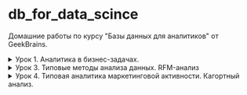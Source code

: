# db_for_data_scince

Домашние работы по курсу "Базы данных для аналитиков" от GeekBrains.

<details>
  <summary>Урок 1. Аналитика в бизнес-задачах.</summary>

1. Залить в свою БД данные по продажам (часть таблицы Orders в csv, исходник [здесь](https://drive.google.com/drive/folders/1C3HqIJcABblKM2tz8vPGiXTFT7MisrML?usp=sharing).

2. Проанализировать, какой период данных выгружен

   ```sql
   select min(o_date), max(o_date) from orders_short;
   ```

   | min(o_date) | max(o_date) |
   | ----------- | ----------- |
   | 2001-01-20  | 2031-12-20  |

3) Посчитать кол-во строк, кол-во заказов и кол-во уникальных пользователей, кот совершали заказы.

   ```sql
   select count(id_o) as total, count(DISTINCT id_o) as unique_orders, count(DISTINCT user_id) as unique_users from orders_short;
   ```

   | total   | unique_orders | unique_users |
   | ------- | ------------- | ------------ |
   | 2002804 | 2002804       | 1015119      |

4. По годам посчитать средний чек, среднее кол-во заказов на пользователя, сделать вывод , как изменялись это показатели Год от года.

   ```sql
   select YEAR(o_date) as 'year', ROUND(AVG(price), 0) as 'avg_price', count(id_o) / count(DISTINCT user_id) as avg_orders from orders_short group by YEAR(o_date);
   ```

    <details>
      <summary>Результат</summary>

   | year | avg_price | avg_orders |
   | ---- | --------- | ---------- |
   | 2001 | 2329709   | 1.1825     |
   | 2002 | 2356190   | 1.1801     |
   | 2003 | 2352382   | 1.1852     |
   | 2004 | 2355992   | 1.1785     |
   | 2005 | 2314750   | 1.1866     |
   | 2006 | 2275903   | 1.1985     |
   | 2007 | 2291585   | 1.1897     |
   | 2008 | 2279671   | 1.1962     |
   | 2009 | 2253987   | 1.1864     |
   | 2010 | 2258623   | 1.1873     |
   | 2011 | 2261050   | 1.2001     |
   | 2012 | 2265938   | 1.1924     |
   | 2013 | 2289328   | 1.2036     |
   | 2014 | 2287217   | 1.1913     |
   | 2015 | 2144858   | 1.2259     |
   | 2016 | 2193478   | 1.1839     |
   | 2017 | 2239746   | 1.2146     |
   | 2018 | 2249528   | 1.2286     |
   | 2019 | 2144138   | 1.2215     |
   | 2020 | 2159371   | 1.2125     |
   | 2021 | 2216198   | 1.1990     |
   | 2022 | 2262312   | 1.1979     |
   | 2023 | 2282133   | 1.2000     |
   | 2024 | 2265576   | 1.2050     |
   | 2025 | 2274696   | 1.1853     |
   | 2026 | 2272565   | 1.1718     |
   | 2027 | 2332798   | 1.1764     |
   | 2028 | 2294473   | 1.1809     |
   | 2029 | 2352479   | 1.1751     |
   | 2030 | 2347706   | 1.1737     |
   | 2031 | 2279842   | 1.1523     |

    </details>

    <details>
      <summary>Графики</summary>

   Зависимость средней цены заказа от года

   ![Зависимость средней цены заказа от года](https://i.postimg.cc/c41fhXcn/graph1.png)

   Зависимость среднего количества заказов на пользователдя от года

   ![Зависимость среднего количества заказов на пользователдя от года](https://i.postimg.cc/CMsjbWb0/graph2.png)

    </summary>

5) Найти кол-во пользователей, кот покупали в одном году и перестали покупать в следующем.

   ```sql
    select count(t16.user_id) as 'count' from
      (select DISTINCT user_id from orders_short where YEAR(o_date) = 2016) t16
    left join
      (select DISTINCT user_id from orders_short where YEAR(o_date) = 2017) t17
    on t16.user_id = t17.user_id
    where t17.user_id is null;
   ```

   | count |
   | ----- |
   | 50338 |

6. Найти ID самого активного по кол-ву покупок пользователя.

   ```sql
   select user_id, count(id_o) as orders from orders_short group by user_id order by orders DESC LIMIT 1;
   ```

   | user_id | orders |
   | ------- | ------ |
   | 765861  | 3183   |

</details>

<details>
  <summary>Урок 3. Типовые методы анализа данных. RFM-анализ</summary>

Главная задача: сделать RFM-анализ на основе данных по продажам за 2 года.

1. Определяем критерии для каждой буквы R, F, M (т.е. к примеру, R – 3 для клиентов, которые покупали <= 30 дней от последней даты в базе, R – 2 для клиентов, которые покупали > 30 и менее 60 дней от последней даты в базе и т.д.)

| номер | r               | f                | m                   |
| ----- | --------------- | ---------------- | ------------------- |
| 1     | 60 < days       | 20 <= period     | spend < 1000        |
| 2     | 30 < days <= 60 | 10 <= period <20 | 1000 <= spend <5000 |
| 3     | days <= 30      | period < 10      | 5000 <= spend       |

При этом если пользователь совершил менее 4-х покупок, при определении периода f, он попадёт в категорию 1.

2. Для каждого пользователя получаем набор из 3 цифр (от 111 до 333, где 333 – самые классные пользователи)

```sql
DROP TABLE IF EXISTS `rfm_analys`;
CREATE TABLE `rfm_analys`
SELECT
	user_id,
	min(o_date) as first_activity,
	max(o_date) as last_activity,
	count(id_o) as orders_count,
	sum(price) as total_price,
	CASE
		WHEN count(id_o) < 4 THEN "1"
		ELSE (
			CASE
				WHEN (TIMESTAMPDIFF(DAY,min(o_date),max(o_date)) / (count(id_o) - 1)) < 10 THEN "3"
				WHEN (TIMESTAMPDIFF(DAY,min(o_date),max(o_date)) / (count(id_o) - 1)) >= 10 AND (TIMESTAMPDIFF(DAY,min(o_date),max(o_date)) / (count(id_o) - 1)) < 20 THEN "2"
				ELSE "1" END
		) END
	as f,
	CASE
		WHEN sum(price) < 1000 THEN "1"
		WHEN sum(price) >= 1000 AND sum(price) < 5000 THEN "2"
		ELSE "3" end  AS m,
	CASE
		WHEN TIMESTAMPDIFF(DAY,max(o_date),date('2018-01-01')) >= 0 AND TIMESTAMPDIFF(DAY,max(o_date),date('2018-01-01')) < 30 THEN "1"
       	WHEN TIMESTAMPDIFF(DAY,max(o_date),date('2018-01-01')) >= 30 AND TIMESTAMPDIFF(DAY,max(o_date),date('2018-01-01')) < 60 THEN "2"
  		ELSE "3" end  AS r
FROM orders
WHERE YEAR(o_date) >= 2016 AND YEAR(o_date) <= 2017
GROUP BY user_id;
```

3. Вводим группировку, к примеру, 333 и 233 – это Vip, 1XX – это Lost, остальные Regular ( можете ввести боле глубокую сегментацию)

```sql
SELECT count(user_id) as 'count_users', sum(total_price) as sum_price, r, f, m FROM rfm_analys GROUP BY r, f, m;
```

<details>
  <summary>результат</summary>

| count_users | sum_price    | r   | f   | m   |
| ----------- | ------------ | --- | --- | --- |
| 2278        | 1415626.80   | 1   | 1   | 1   |
| 4864        | 11119192.00  | 1   | 1   | 2   |
| 909         | 9258659.90   | 1   | 1   | 3   |
| 1           | 2183.30      | 1   | 2   | 2   |
| 12          | 1209730.90   | 1   | 2   | 3   |
| 4           | 9448.60      | 1   | 3   | 2   |
| 17          | 4590434.10   | 1   | 3   | 3   |
| 1728        | 1062237.40   | 2   | 1   | 1   |
| 3485        | 8147398.00   | 2   | 1   | 2   |
| 1072        | 12651483.60  | 2   | 1   | 3   |
| 6           | 882138.60    | 2   | 2   | 3   |
| 3           | 11225.90     | 2   | 3   | 2   |
| 13          | 2347355.50   | 2   | 3   | 3   |
| 29864       | 17187681.70  | 3   | 1   | 1   |
| 51251       | 115306470.30 | 3   | 1   | 2   |
| 10586       | 109157612.90 | 3   | 1   | 3   |
| 9           | 28374.50     | 3   | 2   | 2   |
| 22          | 1296271.90   | 3   | 2   | 3   |
| 5           | 3701.60      | 3   | 3   | 1   |
| 71          | 206940.30    | 3   | 3   | 2   |
| 167         | 4687843.30   | 3   | 3   | 3   |

</details>

Всего пользователей и потраченных ими денег:

```sql
SELECT count(user_id), sum(total_price) FROM rfm_analys;
```

| count(user_id) | sum(total_price) |
| -------------- | ---------------- |
| 106367         | 300582011.10     |

Добавим категории пользователей.

```sql
ALTER TABLE rfm_analys ADD category VARCHAR(10);
UPDATE rfm_analys set category = (
	CASE
		WHEN (r='3' OR r='2') AND f = '3' AND m='3' THEN 'vip'
		WHEN r='1'	THEN 'lost'
		ELSE 'regular' END
);
```

4. Для каждой группы из п. 3 находим кол-во пользователей, кот. попали в них и % товарооборота, которое они сделали на эти 2 года.

```sql
SELECT
	sum(total_price) as total_spend,
	concat(round(( sum(total_price)/ (SELECT sum(total_price) FROM rfm_analys) * 100 ),2),'%') AS percentage,
	count(user_id) as users_count,
	category
FROM rfm_analys
GROUP BY category
ORDER BY total_spend DESC;
```

| total_spend  | percentage | users_count | category |
| ------------ | ---------- | ----------- | -------- |
| 265941536.70 | 88.48%     | 98102       | regular  |
| 27605275.60  | 9.18%      | 8085        | lost     |
| 7035198.80   | 2.34%      | 180         | vip      |

5. Проверяем, что общее кол-во пользователей бьется с суммой кол-ва пользователей по группам из п. 3 (если у вас есть логические ошибки в создании групп, у вас не собьются цифры). То же самое делаем и по деньгам.

Количество пользователей в пункте 4 `98102 + 8085 + 180 = 106367` совпадает с количеством пользователей в пункте 3.

Количество потраченных денег в пункте 4 `265941536.70 + 27605275.60 + 7035198.80 = 300582011.1` совпадает со значением в пункте 3.

</details>

<details>
  <summary>Урок 4. Типовая аналитика маркетинговой активности. Кагортный анализ.</summary>

На основе данных по продажам за 16 и 17 год на основе когортного анализа по ГГММ первой покупки спрогнозировать товарооборот января 2018 года (с выводом кэфов поведения когротны по порядковому номеру месяца). Т.е. строим все когорты, понимаем как вымирает когорта. После 14 месяца обычно начинает мерцание на 2-5 процентов от первоначальной суммы. Итого, мы знаем как в среднем живут когорты, строим прогноз на один месяц для уже существующих когорт и предполагаем какой сформируется новая.

Запрос данных для разбивки по кагортам:

```sql
SELECT
	c.cogort,
	date_format((o.o_date), "%Y-%m") AS purchase_date,
	sum(o.price) AS revenue
FROM orders o
JOIN (
	SELECT
		user_id,
		date_format(min(o_date), "%Y-%m") AS cogort
	FROM orders
	GROUP BY user_id
) c
ON o.user_id = c.user_id
GROUP BY c.cogort, date_format((o.o_date), "%Y-%m");
```

Последние 10 строк результата:

| cogort  | purchase_date | revenue       |
| ------- | ------------- | ------------- |
| 2017-09 | 2017-09       | 114721028.800 |
| 2017-09 | 2017-10       | 5214909.700   |
| 2017-09 | 2017-11       | 4504822.000   |
| 2017-09 | 2017-12       | 3960622.400   |
| 2017-10 | 2017-10       | 138653454.800 |
| 2017-10 | 2017-11       | 6344545.200   |
| 2017-10 | 2017-12       | 5199659.500   |
| 2017-11 | 2017-11       | 163478573.300 |
| 2017-11 | 2017-12       | 6732426.400   |
| 2017-12 | 2017-12       | 191394529.900 |
